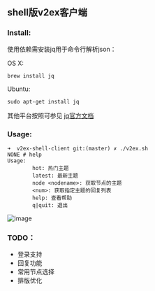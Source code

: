 ## shell版v2ex客户端

### Install:

使用依赖需安装jq用于命令行解析json：

OS X: 

```
brew install jq

```

Ubuntu:

```
sudo apt-get install jq
```

其他平台按照可参见 [jq官方文档](https://stedolan.github.io/jq/download/)

### Usage:

```
➜  v2ex-shell-client git:(master) ✗ ./v2ex.sh
NONE # help
Usage:
        hot: 热门主题
        latest: 最新主题
        node <nodename>: 获取节点的主题
        <num>: 获取指定主题的回复列表
        help: 查看帮助
        q|quit: 退出
```

![image](https://github.com/six-ddc/v2ex-shell-client/raw/master/capture.jpg)


### TODO：

* 登录支持
* 回复功能
* 常用节点选择
* 排版优化
